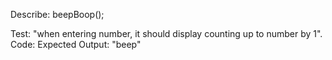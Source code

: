 Describe: beepBoop(); 

Test: "when entering number, it should display counting up to number by 1".
Code: 
Expected Output: "beep"